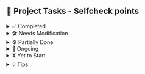 ## 🧠 Project Tasks - Selfcheck points

<details>
<summary>✅ Completed</summary>

- [x] TASK 3: overall UI

- [x] TASK 6: warning for deadline nearings
- [x] TASK 10: switch to mongodb atlas? check if i should be having all the database stuff in compass ka localhost 120710 something or if it is better to have it connected to that VendorManagement thing that i created (maybe create a new one)
- [x] TASK 12: alright now, can you add a  button next to each of the accepted products, which says "make payment" along with an input text box. this text box should accept any amount thats equal to or lesser than the total price of the quantity of the same product bought. and on clicking on "make payment" it should ask the company to re-enter the password. if it is same, then it should make the transaction and keep track of how much is paid and how much needs to be paid next, and change the status from unpaid to partially paid and if at all the entire amount is paid then change it to paid.
- [x] TASK 13: IMPROVE THE UI UX ADD A LOT OF USER HELPFUL INTERACTIVE STUFF
- [x] TASK 17: check different ways for displaying the products, requests - catalogue? idk some scrolling animation - edit: carousel not catalogue lmao
- [x] TASK 18: check if background can be made better - colour grading and scheming
- [x] TASK 23: add reviews for products and vendors and companies - should be able to visit a particular vendor's/company's "profile"
- [x] TASK 25: so yes, images have been added (vendor side only, yet to implement company side). now comes creating new pages for viewing products, companies, vendors - individually.
- [x] TASK 28: check screenshot, there is an issue in showing the flipped side of the product card, the image shows up too, like a glitch in the matrix
- [x] TASK 29: the glitch is resolved, product cards are way smoother and better now
- [x] TASK 30: let's focus on other things - like the product card alternatives - look into where those stylish designs can be applied and the idea of each company/vendor/product having their own pages - all linked to each other - then after that comes star rating and reviews
- [x] TASK 31: remove redundacy from ProductManagement.module.css - and then merge with index4.css
- [x] TASK 32: this is done, i am now working on getting the ProductList.tsx to match the ProductManagement.tsx - regarding the display of the products in the grid - the hover card idea
- [x] TASK 33: note to self: add a buffer/loading thing whilst the new image/new product is being added to database.
- [x] TASK 34: upload ProductManagement, ProductList - new components and index5 onto git - done.
- [x] TASK 35: we shall add the loading/buffer thingy now.
- [x] TASK 36: after this should be getting each product their own page. every vendor. every company - when they visit own profile - edit option.
- [x] TASK 38: check if company side hover cards look okay? or maybe the grid size or the size of each hover card - hmmm
- [x] TASK 39: also, in the "uploading and creating..." - make that also change into "uploading and updating" or "uploading and creating" based on whether the new image is for updation or for creation.
- [x] TASK 42: done with buffer, going to create separate pages for products and vendor/company profiles i guess.
- [x] TASK 44: created the productdisplay page hoorayyy, it works - i gotta style it and stuff - later on. now, user display page??
- [x] TASK 45: niceeeee, vendor page display is done on companyside - next is company page display on vendorside
- [x] TASK 46: gotta modify so many codes on git tom morning - SO MCUH TO STYLE TOO - and make the products/users table contain more details.
- [x] TASK 47: reviews, star ratingssss. WOWWW company page display from vendors is done toooo! now only:
- [x] TASK 48: styling of UserDisplay.tsx ProductDisplay.tsx
- [x] TASK 49: make sure only logged in users can see other's profiles
- [x] TASK 50: edit profile option
- [x] TASK 52: reviews/star ratings
- [x] TASK 53: add that akon song that lucassfit used + that new thing/profile on consumerism
- [x] TASK 54: done with point 49. logged users (used authMiddleware.ts to implement protected routes)
- [x] TASK 55: now, profile edit option if its the same user
- [x] TASK 57: and then style the frontend
- [x] TASK 58: edit profile takes you to a diff page yes but now, i need a editprofile page - right?
- [x] TASK 59: YAYYY done with new profile page, new editprofile page - for all users. it shows any profile only if the person is logged into their account - and editprofile shows up only while displaying that user's details who is logged in currently
- [x] TASK 60: added a "go to dashboard" button to go back from the userdisplay page to the dashboard page.
- [x] TASK 61: "save changes" on editprofile will take user right back to userdisplay page.
- [x] TASK 63: so, done with point 3. Edit profile option
- [x] TASK 64: although all these changes have no ui-ux css styling right now, have to work on that. will do that before creating products page now.
- [x] TASK 66: INLINE PRODUCT CARD - EDIT DETAILS IS CRAZYYYY - IMPLEMENT IT FOR PRODUCT IMAGE ALSO, then you can remove the whole top part of the vendor dashboard - Create product can be the last productcard out of all the rest. last mai empty template for product creation.
- [x] TASK 67: done implementing for product image. i need to make the last part of the product cards gridlist into the create product option
- [x] TASK 68: yes, done with implementing the create product as the last product hover card in the gridlist. yayyy
- [x] TASK 69: the onclick field edit option - THIS REMAINS
- [x] TASK 70: user profile and product styles - for editing and viewing both
- [x] TASK 71: product page - reviews and star rating - YET TO ADD NEW FIELDS into schema
- [x] TASK 72: sort index.css out and merge the three module.css files - UHH LATER
- [x] TASK 73: OH THE MANUAL DEADLINE HAS NO CSS OR UIUX STUFF
- [x] TASK 74: onfield click edit option
- [x] TASK 75: manual deadline
- [x] TASK 78: modules done for the simpler, single use classnames - productrequests, paymentrequests, productmanagement, productlist - these are all put in one big remaining.css for further sorting on some other day i guess
- [x] TASK 79: there is an issue with who can see the product details - the reviews, comments - make it all public for logged in users.
- [x] TASK 80: modified multiple react_css into react_mui
- [x] TASK 82: onfield click edit option - not done yet
- [x] TASK 85: okay, the product display page looks too bad right now. ask it to maintain the theme, interactiveness, and colour and styling of the userdisplay and editprofile tsx files.
- [x] TASK 86: gotta MUI-fy the dashboard page too
- [x] TASK 88: gotta match the details/delete button for all the products with the green, purple thingy.
- [x] TASK 89: add go back to dashboard button after visiting the product page
- [x] TASK 90: inline editing UI is just too good now (except for image editing - will get back to this) - GOT BACK TO THIS FINALLY DONE.
- [x] TASK 91: double expandable hover cards are now multi-level expandable (depends on what fields of the product details you are editing)
- [x] TASK 92: auto-saving of product details when mouse leaves/stops hovering over the product card
- [x] TASK 93: MUI-fied CSS obviously
- [x] TASK 94: a lot of other small bugs, debugs wtv
- [x] TASK 95: YET TO Implement: features from ExpandProductCard onto AddProductCard
- [x] TASK 96: NOTE TO SELF: read this readme file - find out what are the old/new to-do's - make a new list under this and start working one by one.
- [x] TASK 98: issues with the calendar (on non-net30 payments)
- [x] TASK 99: add new product card - edit features - expansion level bug + lack of features that updateproductcard has
- [x] TASK 100: update image - better the ui
- [x] TASK 102: find out why the code is still looking for deleted products' ids - check backend product deletion logic?
- [x] TASK 103: add back to dashboard button on the productdetails page - add link to visit vendor profile from product details page
- [x] TASK 106: organise all the word docs into Incessantly.docx
- [x] TASK 108: on minimised screen, the price overflows out of the box - but name and desc dont.
- [x] TASK 109: on user details page - add a mailto link
- [x] TASK 110: user account deletion logic (cascaded) - lol, cru of user was there, no d until now eh4
- [x] TASK 111: move the star rating to under the product image
- [x] TASK 112: properly implement global redux for login - it uses a mix of tokens and cookies - double toast errors display
- [x] TASK 115: change what the "go back" button does, depending on which page was visited before it
- [x] TASK 117: reminder to modify the product display page such that the whitespace under the product image gets filled with something else...
- [x] TASK 118: clear password on wrong entry of password while trying to make payment, just like how it gets cleared on successful payment
make payment button does not have the glassmorphism
on vendor side - if payment has been cleared, remove amount due and deadlines
- [x] TASK 121: new idea, let deadline be, remove time left - on both, vendor and company side
- [x] TASK 123: collapsable "accepted"/"declined"/"pending" - which have a "number" of notification next to it - ideating how many "new" stuff are there in that category
- [x] TASK 127: add a view password option while login/signup, reenter password while signing up, edit password in the edit profile page (enter twice) - PARTLY DONE - editprofile page, not on the login-signup form.
- [x] TASK 128: WARNING TO SELF: time mismatch of the duration before the deadline at which the payment was cleared - difference in vendor, company side
- [x] TASK 129: rating button and review styles are very simple and are not user interactive - even for the vendor side (when he/she gives) and in general while viewing product details
- [x] TASK 131: profile photo for all users.
- [x] TASK 133: reconsider the "back to dashboard" -> "back to profile" -> edit profile - change the routing !!
- [x] TASK 136: translatex, translatey - make it go around the boxes - complete a round around the box and stay as a border - on hover.
- [x] TASK 139: remove compile errors from connectinglines.tsx
- [x] TASK 140: profile photo
- [x] TASK 142: password change option
- [x] TASK 143: infinite loop routing issue (dahsboard->profile->editprofile)
- [x] TASK 149: better the review giving UI
- [x] TASK 150: appearance of product/payment requests - annoying-slide-aall-the-way-to-the-bottom
- [x] TASK 154: addproductcard ui from updateproductcard's
- [x] TASK 158: minimumprice limit in input/edit field of price
- [x] TASK 161: implementing profile photo patch now: wait, let me think about where all this change will ripple into...
- [x] TASK 162: dashboard (profile button can be replaced with profile photo, same functionality onclick).
- [x] TASK 169: add styles to editprofile page
- [x] TASK 170: want dashboard to load with new username and deets after "save changes" from editprofile.
- [x] TASK 172: infinite loop - stacking pages - navigate -1
- [x] TASK 173: cant access the editprofile of another user directly, but if you copy paste url, it isnt protected. it lets any logged in user edit it.
- [x] TASK 174: add product card vs edit product card
- [x] TASK 175: break productmanagement into MORE COMPONENTS MAN its 1700 lines or something
- [x] TASK 176: CONNECTINGLINES.TSX - MAKE IT ERROR FREE.
- [x] TASK 177: combine paymentRequestsStyles-fromremainingcss.css along with PaymentRequests.tsx - and then resplit the styles. - understand what the buttonprops issue actually is. - COMBINATION DONE, RE-SPLITTING IS LEFT NOW.
- [x] TASK 180: first make the way all the requests come - side by side not one below the other - then do this.
- [x] TASK 183: stylise the tab interface for paymentrequests and implement the same for productrequests
- [x] TASK 187: if requests of a particular type are empty - display a message saying that
- [x] TASK 188: black button tab interface looks ugly highkey - modify it later.
- [x] TASK 190: unify the tab styling for payment and product requests pages - same import same styles.ts
- [x] TASK 193: small task: the order of appearance - accepted, pending, declined - is not the same for vendor - user - check if there should be different preferred orders for each or unify both?
- [x] TASK 194: create a new type of readme.md file - sort the priorities of the tasks, list the tasks currently being worked on, the tasks completed, and the ones that are pending need to have priorities.
- [x] TASK 197: Make use of centralised axios - api.ts throughout the whole app
- [x] TASK 198: display rating in vendor dashboard - product requests
- [x] TASK 199: display product image in company dashboard - payment requests
- [x] TASK 205: extract the reviewStyles and move it out and make new styles.ts file - import and reuse on both company and vendor sides
- [x] TASK 208: break the ExpandCard component further
- [x] TASK 209: [ SAME AS TASKS - 95, 99, 154, 174, 235, 240 ] after task 208, refer and stylise the AddProductCard component too
- [x] TASK 217: ISSUE WITH PRODUCT CREATION AINNOWAY - NO PRODUCT IMAGE?! works on "update product image" tho - check backend routes - done, apparently random backend one-off issue
- [x] TASK 218: Hook Barrel: break useProductEditor.ts hook into its subcomponents
- [x] TASK 220: Reduce number of exports from expandCardStyles.ts
- [x] TASK 221: Hook Barrel: codesplit useProfileEditor.ts
- [x] TASK 222: Review and sort TASK 218'S Hook Barrel (Product Editor hooks) 
- [x] TASK 224: Export the login hook hooks/index.ts
- [x] TASK 225: Export the register hook hooks/index.ts
- [x] TASK 226: Redundant save-cancel styling in expandCardStyles.ts
- [x] TASK 227: Premature editing state activation: Image edit - onclick - it reloads preview before selecting image
- [x] TASK 229: Review for any leftover redundancy in expandCardStyles.ts
- [x] TASK 232: Faulty cancel button styles - expandCardStyles.ts
- [x] TASK 233: Center the character count + hint
- [x] TASK 235: Add product card - kinda does look like the expandcard but its too long by default and products created when hovered also get too long
- [x] TASK 236: Organisational - sort file structure - components vs pages, styles etc
- [x] TASK 237: Delete product confirmation modal - can be improved/stylised
- [x] TASK 238: "Back to Dashboard" and "Back to Profile" Buttons exist on opposite sides - confusing. streamline. 
- [X] TASK 239: Grid, Grid2, UnstableGrid - MUI-TS issues - resolve by using Box/Stack
- [x] TASK 240: rename expandcard to updateproduct, addproductcard to createproduct - unify the styles
- [x] TASK 242: if there is no image, it should not render the "click to change image" - or idk make it better.

</details>

<details>
<summary>🛠️ Needs Modification </summary>

- [ ] TASK 8: implement EEFM present worth, future worth, emi, interest schemes - give option for company to pay lesser amount now, or eventually pay larger amount over period of time - stuff like that - varied partial payments (NOTE: NET30 and pay earlier than 30 are the most sensible ones to implement for MSMEs, that too in india. look into these options though)  
- [ ] TASK 27: new flow for vendor's side. no longer are there two parts (product management and vendor requests). there is just product management (renamed to products) - where every product will have another "expandable" which upon expanding, expands into the list of companies that had requested for it, the current status of that request
- [ ] TASK 56: and then add more fields in product/user table/schema (like reviews and stars)
- [ ] TASK 122: vendor side could also show the star rating for each of the product requests

</details>

<details>
<summary>⚙️ Partially Done</summary>

- [ ] TASK 9: giving discounts and star ratings/credits for companies/vendors for keeping integrity.
- [ ] TASK 62: NOW whats left is productdisplay page and then ratings for products, and then eventually companies and vendors.
- [ ] TASK 76: vendor link in company dashboard
- [ ] TASK 83: vendor link in company dashboard - not done yet
- [ ] TASK 97: a lot of dev happened on vendor side, nothing much on company side - FUNNILY, the gap in the prod-desc box still does exist? lol
- [ ] TASK 101: cut stuff from reminaing.css that have no usage in any tsx file
- [ ] TASK 104: unify the mui styles thoughout the whole website - pick a colour theme and go by it, the buttons, the effects - YET TO DO
- [ ] TASK 107: switch to redux, reduxtoolkit instead of local state management
- [ ] TASK 125: again, these are all on vendor side - so, company side??
- [ ] TASK 134: REUSE COMPONENTS!!!!!! - STYLED BUTTONS, BOXES ETC - EZ PZ UNIFORMITY
- [ ] TASK 138. the dashboard onload curves - dont randomise maybe?
- [ ] TASK 163: show the pfp in displayuser and edit profile pages. and while showing product requests, payment requests.
- [ ] TASK 171: user display and editprofile must match styles, shape, structure - and editprofile's pfp+pw patch stands out (colours, effects)
- [ ] TASK 179: animate the underline of accepted requests/declined/pending - STARTED DOING THIS, A LOT OF SCOPE FOR ANIMATED IMPROV
- [ ] TASK 200: link to vendor's profile in company's payment requests section
- [ ] TASK 201: link to company's profile in vendor's product requests section
- [ ] TASK 207: reviewStyles.ts improv
- [ ] TASK 214: further simplify and disintegrate the remaining.css

</details>

<details>
<summary>🚧 Ongoing</summary>

- [ ] TASK 137: component breaking down + reusability + better mui + module.css + unify the colour theming throughout the app
- [ ] TASK 241: give touchups to the createproduct-updateproduct ui
- [ ] TASK 250: work on updateproductcard - revamp the whole thing - make it classy like the productdetails/display page and then THEN THEN AFTER THAT apply the revamp to addproductcard (which i might have to start from scratch) - throwback to TASK 37.
- [ ] TASK 251: do we need inline editing on the main dashboard page? also, should every field in the compact product card have its own save/cancel buttons? its not like that for user profile editing - right? its not the usual model either (for editing details)
- [ ] TASK 252: delete button for a product that accessible, on the main dashboard?
- [ ] TASK 253: New flow: dashboard will have requests, and 


</details>

<details>
<summary>⏳ Yet to Start</summary>

- [ ] TASK 1: sort and filter the accepted product requests
- [ ] TASK 2: sort and filter the type of requests (based on products)
- [ ] TASK 4: payment gateway integration
- [ ] TASK 5: soonest payment first
- [ ] TASK 7: overdue payments
- [ ] TASK 11: i think, we can have individual payment requests ke liye ek ek button and then at the bottom of the page, we can have "all displayed payment requests" ko clear karne ke liye ek button and we can use filters and sort and stuff to change whats displayed on the page so we can kinda group the payments and pay in bulk.
- [ ] TASK 14: features like sort, and search/filter by vendor/company
- [ ] TASK 15: autoscroll to high priority payments, set priorities to payments (defaulting to the deadlines), but editable
- [ ] TASK 19: filter/search options
- [ ] TASK 20: company and vendor - total profits/total due/total income/total paid
- [ ] TASK 21: credit rating scores for companies and vendors
- [ ] TASK 22: add multiple images for the products - add more details for each product
- [ ] TASK 26: can add more metadata about all the products -
- [ ] TASK 40: https://www.theparisreview.org/blog/2019/07/16/the-crane-wife/
- [ ] TASK 41: https://press.uchicago.edu/ucp/books/book/chicago/A/bo209942751.html
- [ ] TASK 51: add more fields in product and user schemas
- [ ] TASK 65: gotta add more fields in user schema too.
- [ ] TASK 105: poem on cycle
- [ ] TASK 113: global home button
- [ ] TASK 114: MUI-fy the datepickermodal.module.css
- [ ] TASK 116: add more fields in the product and user tables - phone number, address for the user table; product table can include additional images
- [ ] TASK 124: notifications of payment requests, payments, product requests, new products, product deletion. NOTIFICATIONS WILL BE A HUGE UPGRADE
- [ ] TASK 126: what happens if deadline passes by?!
- [ ] TASK 130: filter products available by company, or when visiting vendor profile - show list of products
- [ ] TASK 132: consider cropping in 1:1 ratio not the landscape 2:3 - on main pages and the product page - should do. a crop feature while uploading, that shows them how itll be cropped and shown in square/circle
- [ ] TASK 135: user profile picture + eye icon->open image in new tab->DONT EXPOSE CLOUDINARY LINK + resize the images in hover product cards - WILL DO.
- [ ] TASK 141: multiple image products
- [ ] TASK 144: notifications
- [ ] TASK 145: home page button
- [ ] TASK 146: dont disclose cloudinary link
- [ ] TASK 147: image on display -> cropped/resized?
- [ ] TASK 148: filter products by vendors - like reviews can be filtered by companies
- [ ] TASK 151: payment? crypto? blockchain?
- [ ] TASK 152: delayed payments -> charges/fees/penalties -> deadline extension option when deadline nears (change from 24h to 48h)
- [ ] TASK 153: same product -> lend-borrow/buy-sell -> not just buy-sell
- [ ] TASK 155: clear blank/whitespaces -> add designs -> compactify
- [ ] TASK 156: chatbox option -> very similar to notifications
- [ ] TASK 157: complexify the user/product tables
- [ ] TASK 159: make reviews as a drop down or something - let it optionally occupy space
- [ ] TASK 160: instead of having separate edit profile page - allow editing inline - just like product mgmt
- [ ] TASK 164: BTW NONE of the payment requests - company side - show images of all the products.
- [ ] TASK 165: the pfp is optional - so the display should be the default empty profile image or whatever they pick (dont have to ask while signup)
- [ ] TASK 166: another idea as im implementing the pfp feature - a page to scroll thru all vendors and all companies - and then view their products.
- [ ] TASK 167: right now, its a products page - but we can have vendors page too. vendors page with filtering products vs products page with filtering vendors. filtering prices. filtering avg star ratings.
- [ ] TASK 168: delete old images - from cloudinary - after image updation.
- [ ] TASK 178: convert paymentRequestsStyles.ts into the other type of exporting? why is that not working??
- [ ] TASK 181: add loading screens instead of directly rendering some components by default
- [ ] TASK 182: add skeletons instead of loading screens
- [ ] TASK 184: tab interface the two parts of the dashboard too i guess.
- [ ] TASK 185: prompt user to add pfp if does nto exist
- [ ] TASK 186: make the underlines of the titles come auto animated after clicking on those tabs
- [ ] TASK 189: images of requested products not shown on company side - can compactify whole individual request card
- [ ] TASK 191: sort the requests by earliest deadline first, or by companies/vendors - give user the option of filtering.
- [ ] TASK 192: please work on 189 - compactification, rearrangement, expansion, etc now - PLEASE DO THIS
- [ ] TASK 195: an option to view the paid/cleared payment requests separately - tab interface again? inside of the accepted? OH OR MAYBE FILTER YES YES FILTER.
- [ ] TASK 196: prompt user to complete profile setup?
- [ ] TASK 202: the No rating found error - completed payment request which does not have a rating yet
- [ ] TASK 203: individual product requests page - have a compact list of all the product requests in the dashboard - or maybe expandable hover card types.
- [ ] TASK 204: check if the components like reviews and other details dont show false/wrong data while theyre actually loading - add loading screens or skeletons.
- [ ] TASK 206: check all the browser error logs and the the gap in the heading of the reiews - it will all be changed when i compactify stuff. this is first to do man! annd, the deprecated warnings and the migration upgrade errors.
- [ ] TASK 210: Payment integration - check UPI business, normal UPI
- [ ] TASK 212: Organisation account -> individual accounts -> for different sectors of the same org.
- [ ] TASK 213: Delete account option
- [ ] TASK 215: filter-search. notifications. compactification/expansification (add more details, remove more, hover-expand, new pages?)
- [ ] TASK 216: Check pinterest fintech colour theming etc
- [ ] TASK 219: Inline hover edit UI can be better - match colours and borders and hover effects of sliding from a side (airbnb)
- [ ] TASK 223: Consider converting ProductEditorHooks into a named export from hooks/index.ts
- [ ] TASK 228: the save/cancel buttons of inline editing -> the glossy matt style can be used on the tab interface of accepted/pending/declined - requests (the one that had the black colour style before)
- [ ] TASK 230: Reduce the hover area for each of the inline editing - make it smoother - merge backgorund color of the input with the product card or something
- [ ] TASK 231: Deploy app
- [ ] TASK 234: Delete Product Image functionality - right after uploading initially while creating product / while updating/editing the image details
- [ ] TASK 243: the description and all are cornered to the top left
- [ ] TASK 244: create cancel button arent equally sized
- [ ] TASK 245: approductcard - the hints ki "add this" add that - font and size is OFF
- [ ] TASK 246: and when in the addproductcard, if i saved a name or something - if that field is NOT empty, then it shouldnt say "click to add" on hover, it should say "edit"
- [ ] TASK 247: when im editing a product field, and i dont click on save but then proceed to edit another field and then click on enter/save there, then the previous field's edited values are lost
- [ ] TASK 248: check if the present and the new product field details are the same, does it unnecessarily still update it in the backend?
- [ ] TASK 249: when i request for a product as a company, why do i have to refresh the page manually to see it in the request part of my page?

</details>

<details>
<summary>💡 Tips</summary>

- TASK 16: make sure any feature implemented on company side, also gets implemented on vendor side
- TASK 24: so i think it boils down to - adding more fields in the product schema - and enabling the viewing of vendor/company profiles – separate viewing of each product’s image(s) and rating/ reviews
- TASK 37: note to self: it is sometimes better to roll back into a previous version of your code, with lesser number of ideas having found implementation. But you know it’s a version that works. While developing, it is so crucial to have older versions of your code, and knowing when it is too late/too deep in a debug issue that started “after” you modified a safe version of your code and to roll back into this safer version and start over again. start afresh. Maybe re view your ideas that you wanted to implement, maybe its not that deep, maybe implement the same idea in a different way. But re start.
- TASK 43: its hard to decide if i have to create the separate products page first or the user details first create a universal users page, where only people who have logged in can see the other persons profile. sth like Instagram and then when you view your own profile, you'll have the edit profile option. maybe i should create the individual products' page first but where do the users click on to land there? should i end up modifying the current product expand/hover card style?
- TASK 77: index.css + 3 module.css files - note to self, the css files are getting too messy, i think module files are the way to go - that would reduce complexity but the number of css files would growwww;
- TASK 81: learnt about react+mui dependency issues
- TASK 84: also, gotta make some real app like tariq said - not some to do - also learn more on reducer, react, redux, states, refreshing, mgmt all that
- TASK 87: HMM, or MUI-fy the sub contents of the dashboard page, let'see - the dark theme is getting to me. lighter is kinda better
- TASK 211: what sets this app apart from the rest of them? what about the companies and vendors that 'meet' here but then proceed to have offline or irl or other modes of conversations? revenue model/source? who are vendors? who are companies? what can be sold, what can be bought? who monitors? rules and regulations? this app would fight against all the IT teams of all the individual organisations. this aims to streamline and consolidate and display the company's whole finance income-outcome-overtheday-past-futurescope - etc: modelled based on the namma yatri website: https://nammayatri.in/open - define what a product is. the dashboard should contain data analytics and insights type of details, not jump into productmgmt, or display, or payments. purchase/sales dept of organisations. 

</details>